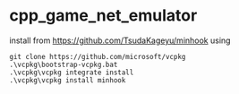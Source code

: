 # cpp_game_net_emulator

install from https://github.com/TsudaKageyu/minhook
using
```
git clone https://github.com/microsoft/vcpkg
.\vcpkg\bootstrap-vcpkg.bat
.\vcpkg\vcpkg integrate install
.\vcpkg\vcpkg install minhook
```